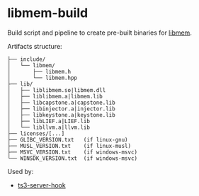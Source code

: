 # libmem-build

Build script and pipeline to create pre-built binaries for [libmem].

[libmem]: https://github.com/rdbo/libmem

Artifacts structure:
```text
├── include/
│   └── libmem/
│       ├── libmem.h
│       └── libmem.hpp
├── lib/
│   ├── liblibmem.so|libmem.dll
│   ├── liblibmem.a|libmem.lib
│   ├── libcapstone.a|capstone.lib
│   ├── libinjector.a|injector.lib
│   ├── libkeystone.a|keystone.lib
│   ├── libLIEF.a|LIEF.lib
│   └── libllvm.a|llvm.lib
├── licenses/[...]
├── GLIBC_VERSION.txt   (if linux-gnu)
├── MUSL_VERSION.txt    (if linux-musl)
├── MSVC_VERSION.txt    (if windows-msvc)
└── WINSDK_VERSION.txt  (if windows-msvc)
```

Used by:
- [ts3-server-hook](https://github.com/nathan818fr/ts3-server-hook)

